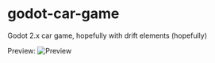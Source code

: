 # godot-car-game
Godot 2.x car game, hopefully with drift elements (hopefully)

Preview:
![Preview](https://i.imgur.com/qknJshv.jpg)
